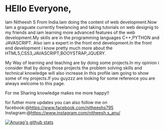 # HEllo Everyone,

Iam Nitheesh S From India.Iam doing the content of web development.Now Iam a graguate currently freelancing and taking tutorials on web designig to my friends and iam learning more advanced features of the web development.My skills are in the programming languages C++,PYTHON and JAVASCRIPT. Also iam a expert in the front end development.In the front end development i know pretty much more about the HTML5,CSS3,JAVASCRIPT,BOOYSTRAP,JQUERY.

My Way of learning and teaching are by doing some projects.In my opinion i consider that by doing those projects the problem solving skills and technical knowledge will also increase.In this profile iam going to show some of my projects.If you guyzzz are looking for some reference you are always welcome to this page.

For me Sharing knowledge makes me more happy!!

for futher more updates you can also follow me on 
          facebook:@https://www.facebook.com/nitheeshs795
          Instagram:@https://www.instagram.com/nitheesh.s_anu/
          
[![Anurag's github stats](https://github-readme-stats.vercel.app/api?username=Nitheeshs795)](https://github.com/anuraghazra/github-readme-stats)
